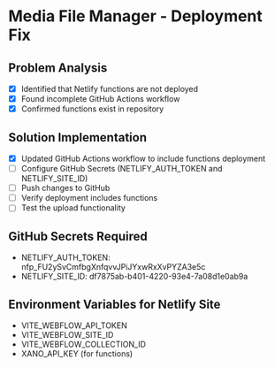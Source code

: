 # Media File Manager - Deployment Fix

## Problem Analysis
- [x] Identified that Netlify functions are not deployed
- [x] Found incomplete GitHub Actions workflow
- [x] Confirmed functions exist in repository

## Solution Implementation
- [x] Updated GitHub Actions workflow to include functions deployment
- [ ] Configure GitHub Secrets (NETLIFY_AUTH_TOKEN and NETLIFY_SITE_ID)
- [ ] Push changes to GitHub
- [ ] Verify deployment includes functions
- [ ] Test the upload functionality

## GitHub Secrets Required
- NETLIFY_AUTH_TOKEN: nfp_FU2ySvCmfbgXnfqvvJPiJYxwRxXvPYZA3e5c
- NETLIFY_SITE_ID: df7875ab-b401-4220-93e4-7a08d1e0ab9a

## Environment Variables for Netlify Site
- VITE_WEBFLOW_API_TOKEN
- VITE_WEBFLOW_SITE_ID
- VITE_WEBFLOW_COLLECTION_ID
- XANO_API_KEY (for functions)